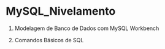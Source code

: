 # MySQL_Nivelamento

1) Modelagem de Banco de Dados com MySQL Workbench

2) Comandos Básicos de SQL
